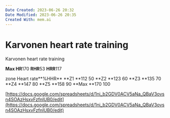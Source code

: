 ```yaml
---
Date Created: 2023-06-26 20:32
Date Modified: 2023-06-26 20:35
Created With: mem.ai
---
```


# Karvonen heart rate training

Karvonen heart rate training

**Max HR**170
**RHR**53
**HRR**117

zone Heart rate**%HHR**
**Z1 **112 50
**Z2 **123 60
**Z3 **135 70
**Z4 **147 80
**Z5 **158 90
**Max **170 100

[https://docs.google.com/spreadsheets/d/1ni_b2GDV0ACV5aNa_QBaV3ovsn4SOAzHsxvFzfnIUB0/edit](https://docs.google.com/spreadsheets/d/1ni_b2GDV0ACV5aNa_QBaV3ovsn4SOAzHsxvFzfnIUB0/edit)
